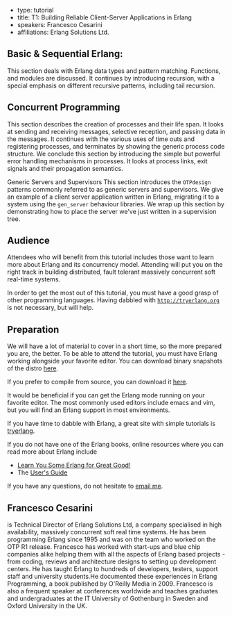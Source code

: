 - type: tutorial
- title: T1: Building Reliable Client-Server Applications in Erlang
- speakers: Francesco Cesarini
- affiliations: Erlang Solutions Ltd.


## Basic & Sequential Erlang:
This section deals with Erlang data types and pattern
matching. Functions, and modules are discussed. It continues by
introducing recursion, with a special emphasis on different recursive
patterns, including tail recursion.

## Concurrent Programming
This section describes the creation of processes and their life
span. It looks at sending and receiving messages, selective reception,
and passing data in the messages. It continues with the various uses
of time outs and registering processes, and terminates by showing the
generic process code structure. We conclude this section by
introducing the simple but powerful error handling mechanisms in
processes. It looks at process links, exit signals and their
propagation semantics.

Generic Servers and Supervisors This section introduces the <code>OTPdesign</code>
patterns commonly referred to as generic servers and supervisors. We
give an example of a client server application written in Erlang,
migrating it to a system using the <code>gen_server</code> behaviour libraries. We
wrap up this section by demonstrating how to place the server we've
just written in a supervision tree.

## Audience
Attendees who will benefit from this tutorial includes those want to
learn more about Erlang and its concurrency model. Attending will put
you on the right track in building distributed, fault tolerant
massively concurrent soft real-time systems.

In order to get the most out of this tutorial, you must have a good
grasp of other programming languages. Having dabbled with
[<code>http://tryerlang.org</code>](http://tryerlang.org) is not necessary, but will help.

## Preparation
We will have a lot of material to cover in a
short time, so the more prepared you are, the better. To be able to
attend the tutorial, you must have Erlang working alongside your
favorite editor. You can download binary snapshots of the distro
[here](http://www.erlang-solutions.com/section/98/downloads).

If you prefer to compile from source, you can download it
[here](http://www.erlang.org/download.html).

It would be beneficial if you can get the Erlang mode running on your
favorite editor. The most commonly used editors include emacs and vim,
but you will find an Erlang support in most environments.

If you have time to dabble with Erlang, a great site with simple
tutorials is [tryerlang](http://www.tryerlang.org).

If you do not have one of the Erlang books, online resources where you
can read more about Erlang include

- [Learn You Some Erlang for Great Good!](http://learnyousomeerlang.com/)
- The [User's Guide](http://www.erlang.org/doc/getting_started/users_guide.html)

If you have any questions, do not hesitate to 
[email me](mailto:francesco@erlang-solutions.com).

## Francesco Cesarini
is Technical Director of Erlang Solutions Ltd, a company specialised
in high availability, massively concurrent soft real time systems. He
has been programming Erlang since 1995 and was on the team who worked
on the OTP R1 release. Francesco has worked with start-ups and blue
chip companies alike helping them with all the aspects of Erlang based
projects \- from coding, reviews and architecture designs to setting up
development centers. He has taught Erlang to hundreds of developers,
testers, support staff and university students.He documented these
experiences in Erlang Programming, a book published by O'Reilly Media
in 2009\. Francesco is also a frequent speaker at conferences worldwide
and teaches graduates and undergraduates at the IT University of
Gothenburg in Sweden and Oxford University in the UK.
